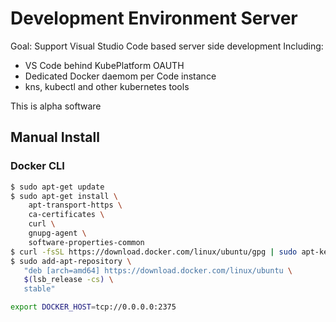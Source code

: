 # Development Environment Server

Goal: 
Support Visual Studio Code based server side development
Including:

- VS Code behind KubePlatform OAUTH
- Dedicated Docker daemom per Code instance
- kns, kubectl and other kubernetes tools

This is alpha software

## Manual Install

### Docker CLI

```bash
$ sudo apt-get update
$ sudo apt-get install \
    apt-transport-https \
    ca-certificates \
    curl \
    gnupg-agent \
    software-properties-common
$ curl -fsSL https://download.docker.com/linux/ubuntu/gpg | sudo apt-key add -
$ sudo add-apt-repository \
   "deb [arch=amd64] https://download.docker.com/linux/ubuntu \
   $(lsb_release -cs) \
   stable"
```

```bash
export DOCKER_HOST=tcp://0.0.0.0:2375
```
